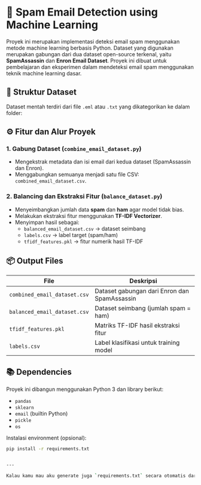 # 📧 Spam Email Detection using Machine Learning

Proyek ini merupakan implementasi deteksi email spam menggunakan metode machine learning berbasis Python. Dataset yang digunakan merupakan gabungan dari dua dataset open-source terkenal, yaitu **SpamAssassin** dan **Enron Email Dataset**.
Proyek ini dibuat untuk pembelajaran dan eksperimen dalam mendeteksi email spam menggunakan teknik machine learning dasar.
## 📂 Struktur Dataset

Dataset mentah terdiri dari file `.eml` atau `.txt` yang dikategorikan ke dalam folder:


## ⚙️ Fitur dan Alur Proyek

### 1. Gabung Dataset (`combine_email_dataset.py`)

- Mengekstrak metadata dan isi email dari kedua dataset (SpamAssassin dan Enron).
- Menggabungkan semuanya menjadi satu file CSV: `combined_email_dataset.csv`.

### 2. Balancing dan Ekstraksi Fitur (`balance_dataset.py`)

- Menyeimbangkan jumlah data **spam** dan **ham** agar model tidak bias.
- Melakukan ekstraksi fitur menggunakan **TF-IDF Vectorizer**.
- Menyimpan hasil sebagai:
  - `balanced_email_dataset.csv` → dataset seimbang
  - `labels.csv` → label target (spam/ham)
  - `tfidf_features.pkl` → fitur numerik hasil TF-IDF

## 📦 Output Files

| File | Deskripsi |
|------|-----------|
| `combined_email_dataset.csv` | Dataset gabungan dari Enron dan SpamAssassin |
| `balanced_email_dataset.csv` | Dataset seimbang (jumlah spam = ham) |
| `tfidf_features.pkl` | Matriks TF-IDF hasil ekstraksi fitur |
| `labels.csv` | Label klasifikasi untuk training model |

## 📚 Dependencies

Proyek ini dibangun menggunakan Python 3 dan library berikut:

- `pandas`
- `sklearn`
- `email` (builtin Python)
- `pickle`
- `os`

Instalasi environment (opsional):
```bash
pip install -r requirements.txt


---

Kalau kamu mau aku generate juga `requirements.txt` secara otomatis dari environment kamu, tinggal upload `venv` atau kasih tahu library yang kamu pakai. Mau lanjut ke pembuatan model sekarang?
